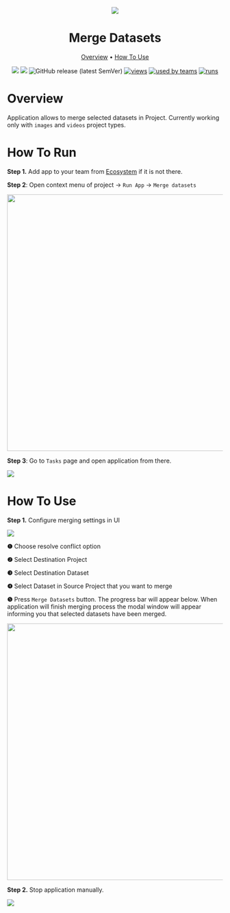 <div align="center" markdown>
<img src="https://i.imgur.com/QF7FTZn.png"/>

# Merge Datasets

<p align="center">
  <a href="#Overview">Overview</a> •
  <a href="#How-To-Use">How To Use</a>
</p>


[![](https://img.shields.io/badge/supervisely-ecosystem-brightgreen)](https://ecosystem.supervise.ly/apps/supervisely-ecosystem/merge-datasets)
[![](https://img.shields.io/badge/slack-chat-green.svg?logo=slack)](https://supervise.ly/slack)
![GitHub release (latest SemVer)](https://img.shields.io/github/v/release/supervisely-ecosystem/merge-datasets)
[![views](https://app.supervise.ly/public/api/v3/ecosystem.counters?repo=supervisely-ecosystem/merge-datasets&counter=views&label=views)](https://supervise.ly)
[![used by teams](https://app.supervise.ly/public/api/v3/ecosystem.counters?repo=supervisely-ecosystem/merge-datasets&counter=downloads&label=used%20by%20teams)](https://supervise.ly)
[![runs](https://app.supervise.ly/public/api/v3/ecosystem.counters?repo=supervisely-ecosystem/merge-datasets&counter=runs&label=runs)](https://supervise.ly)

</div>

# Overview

Application allows to merge selected datasets in Project. Currently working only with `images` and `videos` project types.

# How To Run

**Step 1.** Add app to your team from [Ecosystem](https://ecosystem.supervise.ly/apps/merge-datasets) if it is not there.

**Step 2**: Open context menu of project -> `Run App` -> `Merge datasets`

<img src="https://i.imgur.com/6ecS2ec.png"  width="600px"/>

**Step 3**: Go to `Tasks` page and open application from there.

<img src="https://i.imgur.com/U1kaHGb.png"/>

# How To Use


**Step 1.** Configure merging settings in UI 

<img src="https://i.imgur.com/YKSO7bZ.png" />

**❶** Choose resolve conflict option

**❷** Select Destination Project

**❸** Select Destination Dataset

**❹** Select Dataset in Source Project that you want to merge

**❺** Press `Merge Datasets` button. The progress bar will appear below. 
When application will finish merging process the modal window will appear informing you that selected datasets have been merged.
   
<img src="https://i.imgur.com/Mk68jKn.png" width="600px"/>

**Step 2.** Stop application manually.

<img src="https://i.imgur.com/36yQ86G.png" />
